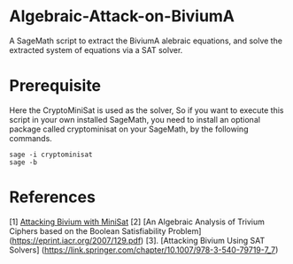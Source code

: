 # Algebraic-Attack-on-BiviumA
A SageMath script to extract the BiviumA alebraic equations, and solve the extracted system of equations via a SAT solver. 
# Prerequisite
Here the CryptoMiniSat is used as the solver, So if you want to execute this script in your own installed SageMath, you need to install an optional package called cryptominisat on your SageMath, by the following commands.  
```
sage -i cryptominisat
sage -b
```
# References
[1] [Attacking Bivium with MiniSat](https://www.cosic.esat.kuleuven.be/ecrypt/stream/papersdir/2007/040.pdf)
[2] [An Algebraic Analysis of Trivium Ciphers based on the Boolean Satisfiability Problem] (https://eprint.iacr.org/2007/129.pdf)
[3]. [Attacking Bivium Using SAT Solvers] (https://link.springer.com/chapter/10.1007/978-3-540-79719-7_7)
